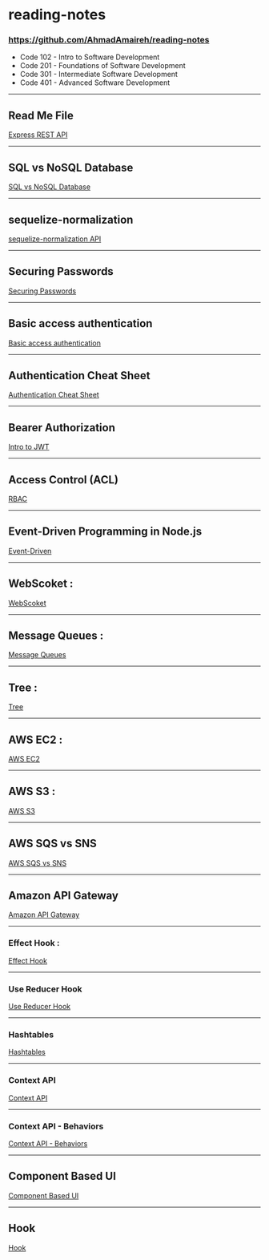 # reading-notes


### https://github.com/AhmadAmaireh/reading-notes

* Code 102 - Intro to Software Development
* Code 201 - Foundations of Software Development
* Code 301 - Intermediate Software Development
* Code 401 - Advanced Software Development

---
## Read Me File

[Express REST API](./Day02/Express%20REST%20API/Express_REST_API.md)

----

## SQL vs NoSQL Database

[SQL vs NoSQL Database](./Day03/Data%20Modeling/nosql%20vs%20sql.md)

----

## sequelize-normalization 

[sequelize-normalization API](./Day04/sequelize-normalization.md)

----

## Securing Passwords
[Securing Passwords](./Day06/Securing%20Passwords/Securing%20Passwords.md)

----

## Basic access authentication
[Basic access authentication](./Day06/Basic%20access%20authentication/Basic%20access%20authentication.md)

----

## Authentication Cheat Sheet
[Authentication Cheat Sheet](./Day06/Authentication%20Cheat%20Sheet/OWASP%20auth%20cheatsheet.md)

----

## Bearer Authorization
[Intro to JWT](./Day07/Bearer%20Authorization/Intro%20to%20JWT.md)

----

## Access Control (ACL)
[RBAC](./Day08/Access%20Control/Access%20Control.md)

----

## Event-Driven Programming in Node.js
[Event-Driven](./Day11/README.md)

-----

## WebScoket :
[WebScoket](./Day12/WebScoket.md)

-----

## Message Queues :
[Message Queues](./Day13/Message%20Queues.md)

-----

## Tree :
[Tree](./Day15/Tree.md)

------

## AWS EC2 :
[AWS EC2](./Day16/AWS%20EC2.md)

------

## AWS S3 :
[AWS S3](./Day17/AWS%20S3.md)

------

## AWS SQS vs SNS
[AWS SQS vs SNS](./Day18/AWS%20SQS%20vs%20SNS.md)

------

## Amazon API Gateway
[Amazon API Gateway](./Day19/Amazon%20API%20Gateway.md)

-----
### Effect Hook :
[Effect Hook](./Class28/Effect_Hook.md)


---

### Use Reducer Hook
[Use Reducer Hook](./Class29/useReducer_hook.md)


---

### Hashtables
[Hashtables](./Class30/Hashtables.md)

---

### Context API
[Context API](./Class31/Context%20API.md)

----

### Context API - Behaviors
[Context API - Behaviors](./Class32/Context.Provider.md)

------

## Component Based UI
[Component Based UI](./Class26/Component%20Based%20UI.md)

-------

## Hook
[Hook](./Class27/%20Hook.md)



